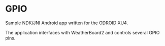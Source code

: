 # GPIO
Sample NDK/JNI Android app written for the ODROID XU4.

The application interfaces with WeatherBoard2 and controls several GPIO pins.

